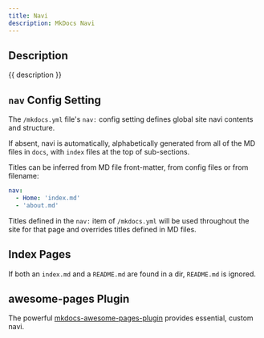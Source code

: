 ```yaml
---
title: Navi
description: MkDocs Navi
---
```


## Description

{{ description }}

## `nav` Config Setting

The `/mkdocs.yml` file's `nav:` config setting defines global site navi contents and structure.  

If absent, navi is automatically, alphabetically generated from all of the MD files in `docs`, with `index` files at the top of sub-sections.

Titles can be inferred from MD file front-matter, from config files or from filename:

```yml
nav:
  - Home: 'index.md'
  - 'about.md'
```

Titles defined in the `nav:` item of  `/mkdocs.yml` will be used throughout the site for that page and overrides titles defined in MD files.

## Index Pages

If both an `index.md` and a `README.md` are found in a dir, `README.md` is ignored.

## awesome-pages Plugin

The powerful [mkdocs-awesome-pages-plugin](../mkdocs/add-ons/mkdocs-awsome-pages-plugin.md) provides essential, custom navi.
